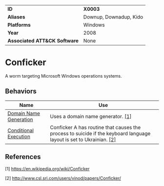 |||
|---------|------------------------|
|**ID**|**X0003**|
|**Aliases**|Downup, Downadup, Kido|
|**Platforms**|Windows|
|**Year**| 2008 |
|**Associated ATT&CK Software**|None|

Conficker
=========
A worm targeting Microsoft Windows operations systems. 

Behaviors
---------
|Name|Use|
|---------------------|-------------------------------------------------------|
|[Domain Name Generation](https://github.com/MBCProject/mbc-markdown/tree/master/command-and-control/domain-name-generate.md) | Uses a domain name generator. [[1]](#1)|
|[Conditional Execution](https://github.com/MBCProject/mbc-markdown/blob/master/execution/conditional-execute.md)|Conficker A has routine that causes the process to suicide if the keyboard language layout is set to Ukrainian. [[2]](#2)|

References
----------
<a name="1">[1]</a> https://en.wikipedia.org/wiki/Conficker

<a name="2">[2]</a> http://www.csl.sri.com/users/vinod/papers/Conficker/
